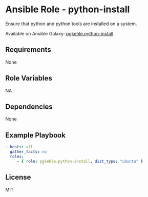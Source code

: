 # Ansible Role - python-install

Ensure that python and python tools are installed on a system.

Available on Ansible Galaxy: [pgkehle.python-install](https://galaxy.ansible.com/pgkehle/python-install)


## Requirements

None

## Role Variables

NA

## Dependencies

None

## Example Playbook

```yaml
- hosts: all
  gather_facts: no     
  roles:
     - { role: pgkehle.python-install, dist_type: "ubuntu" }
```

## License

MIT


